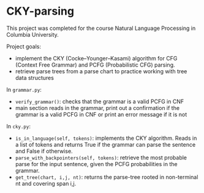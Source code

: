 # CKY-parsing

This project was completed for the course Natural Language Processing in Columbia University.

Project goals: 
- implement the CKY (Cocke–Younger–Kasami) algorithm for CFG (Context Free Grammar) and PCFG (Probabilistic CFG) parsing.
- retrieve parse trees from a parse chart to practice working with tree data structures

In `grammar.py`:
- `verify_grammar()`: checks that the grammar is a valid PCFG in CNF
- main section reads in the grammar, print out a confirmation if the grammar is a valid PCFG in CNF or print an error message if it is not

In `cky.py`:
- `is_in_language(self, tokens)`: implements the CKY algorithm. Reads in a list of tokens and returns True if the grammar can parse the sentence and False if otherwise.
- `parse_with_backpointers(self, tokens)`: retrieve the most probable parse for the input sentence, given the PCFG probabilities in the grammar.
- `get_tree(chart, i,j, nt)`: returns the parse-tree rooted in non-terminal nt and covering span i,j.
